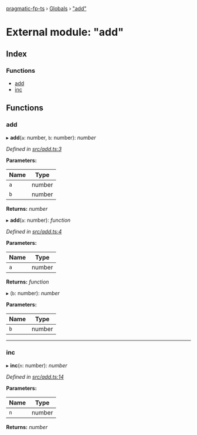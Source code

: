 [pragmatic-fp-ts](../README.md) › [Globals](../globals.md) › ["add"](_add_.md)

# External module: "add"

## Index

### Functions

* [add](_add_.md#add)
* [inc](_add_.md#inc)

## Functions

###  add

▸ **add**(`a`: number, `b`: number): *number*

*Defined in [src/add.ts:3](https://github.com/hermann-p/pragmatic-fp-ts/blob/4c86847/src/add.ts#L3)*

**Parameters:**

Name | Type |
------ | ------ |
`a` | number |
`b` | number |

**Returns:** *number*

▸ **add**(`a`: number): *function*

*Defined in [src/add.ts:4](https://github.com/hermann-p/pragmatic-fp-ts/blob/4c86847/src/add.ts#L4)*

**Parameters:**

Name | Type |
------ | ------ |
`a` | number |

**Returns:** *function*

▸ (`b`: number): *number*

**Parameters:**

Name | Type |
------ | ------ |
`b` | number |

___

###  inc

▸ **inc**(`n`: number): *number*

*Defined in [src/add.ts:14](https://github.com/hermann-p/pragmatic-fp-ts/blob/4c86847/src/add.ts#L14)*

**Parameters:**

Name | Type |
------ | ------ |
`n` | number |

**Returns:** *number*
